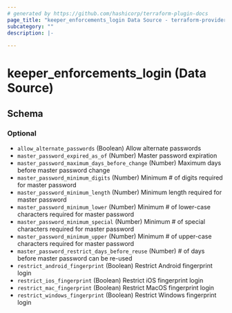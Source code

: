 ```yaml
---
# generated by https://github.com/hashicorp/terraform-plugin-docs
page_title: "keeper_enforcements_login Data Source - terraform-provider-keeper"
subcategory: ""
description: |-
  
---
```


# keeper_enforcements_login (Data Source)





<!-- schema generated by tfplugindocs -->
## Schema

### Optional

- `allow_alternate_passwords` (Boolean) Allow alternate passwords
- `master_password_expired_as_of` (Number) Master password expiration
- `master_password_maximum_days_before_change` (Number) Maximum days before master password change
- `master_password_minimum_digits` (Number) Minimum # of digits required for master password
- `master_password_minimum_length` (Number) Minimum length required for master password
- `master_password_minimum_lower` (Number) Minimum # of lower-case characters required for master password
- `master_password_minimum_special` (Number) Minimum # of special characters required for master password
- `master_password_minimum_upper` (Number) Minimum # of upper-case characters required for master password
- `master_password_restrict_days_before_reuse` (Number) # of days before master password can be re-used
- `restrict_android_fingerprint` (Boolean) Restrict Android fingerprint login
- `restrict_ios_fingerprint` (Boolean) Restrict iOS fingerprint login
- `restrict_mac_fingerprint` (Boolean) Restrict MacOS fingerprint login
- `restrict_windows_fingerprint` (Boolean) Restrict Windows fingerprint login
